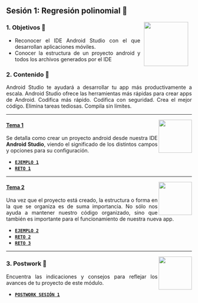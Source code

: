 ## Sesión 1: Regresión polinomial 🤖

<img src="../images/android-kotlin.png" align="right" height="120" hspace="10">
<div style="text-align: justify;">

### 1. Objetivos :dart: 

- Reconocer el IDE Android Studio con el que desarrollan aplicaciones móviles.
- Conocer la estructura de un proyecto android y todos los archivos generados por el IDE

### 2. Contenido :blue_book:

Android Studio te ayudará a desarrollar tu app más productivamente a escala. Android Studio ofrece las herramientas más rápidas para crear apps de Android. Codifica más rápido. Codifica con seguridad. Crea el mejor código. Elimina tareas tediosas. Compila sin límites.

---

<img src="images/tools.png" align="right" height="90"> 

#### <ins>Tema 1</ins>

Se detalla como crear un proyecto android desde nuestra IDE __Android Studio__, viendo el significado de los distintos campos y opciones para su configuración.

- [**`EJEMPLO 1`**](./Ejemplo-01)
- [**`RETO 1`**](./Reto-01)
  
---

<img src="images/structure.png" align="right" height="90"> 

#### <ins>Tema 2</ins>

Una vez que el proyecto está creado, la estructura o forma en la que se organiza es de suma importancia. No sólo nos ayuda a mantener nuestro código organizado, sino que también es importante para el funcionamiento de nuestra nueva app.

- [**`EJEMPLO 2`**](./Ejemplo-02)
- [**`RETO 2`**](./Reto-02)
- [**`RETO 3`**](./Reto-03)
  
---

<img src="images/emulator.jpg" align="right" height="90"> 

### 3. Postwork :memo:

Encuentra las indicaciones y consejos para reflejar los avances de tu proyecto de este módulo.

- [**`POSTWORK SESIÓN 1`**](./Postwork/)

<br/>


</div>

